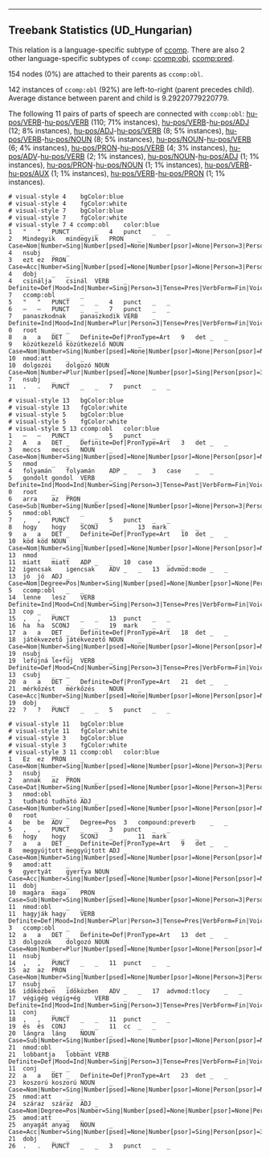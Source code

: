 

--------------------------------------------------------------------------------

## Treebank Statistics (UD_Hungarian)

This relation is a language-specific subtype of [ccomp]().
There are also 2 other language-specific subtypes of `ccomp`: [ccomp:obj](), [ccomp:pred]().

154 nodes (0%) are attached to their parents as `ccomp:obl`.

142 instances of `ccomp:obl` (92%) are left-to-right (parent precedes child).
Average distance between parent and child is 9.29220779220779.

The following 11 pairs of parts of speech are connected with `ccomp:obl`: [hu-pos/VERB]()-[hu-pos/VERB]() (110; 71% instances), [hu-pos/VERB]()-[hu-pos/ADJ]() (12; 8% instances), [hu-pos/ADJ]()-[hu-pos/VERB]() (8; 5% instances), [hu-pos/VERB]()-[hu-pos/NOUN]() (8; 5% instances), [hu-pos/NOUN]()-[hu-pos/VERB]() (6; 4% instances), [hu-pos/PRON]()-[hu-pos/VERB]() (4; 3% instances), [hu-pos/ADV]()-[hu-pos/VERB]() (2; 1% instances), [hu-pos/NOUN]()-[hu-pos/ADJ]() (1; 1% instances), [hu-pos/PRON]()-[hu-pos/NOUN]() (1; 1% instances), [hu-pos/VERB]()-[hu-pos/AUX]() (1; 1% instances), [hu-pos/VERB]()-[hu-pos/PRON]() (1; 1% instances).


~~~ conllu
# visual-style 4	bgColor:blue
# visual-style 4	fgColor:white
# visual-style 7	bgColor:blue
# visual-style 7	fgColor:white
# visual-style 7 4 ccomp:obl	color:blue
1	"	"	PUNCT	_	_	4	punct	_	_
2	Mindegyik	mindegyik	PRON	_	Case=Nom|Number=Sing|Number[psed]=None|Number[psor]=None|Person=3|Person[psor]=None|PronType=Tot	4	nsubj	_	_
3	ezt	ez	PRON	_	Case=Acc|Number=Sing|Number[psed]=None|Number[psor]=None|Person=3|Person[psor]=None|PronType=Dem	4	dobj	_	_
4	csinálja	csinál	VERB	_	Definite=Def|Mood=Ind|Number=Sing|Person=3|Tense=Pres|VerbForm=Fin|Voice=Act	7	ccomp:obl	_	_
5	"	"	PUNCT	_	_	4	punct	_	_
6	—	—	PUNCT	_	_	7	punct	_	_
7	panaszkodnak	panaszkodik	VERB	_	Definite=Ind|Mood=Ind|Number=Plur|Person=3|Tense=Pres|VerbForm=Fin|Voice=Act	0	root	_	_
8	a	a	DET	_	Definite=Def|PronType=Art	9	det	_	_
9	közútkezelő	közútkezelő	NOUN	_	Case=Nom|Number=Sing|Number[psed]=None|Number[psor]=None|Person[psor]=None	10	nmod:att	_	_
10	dolgozói	dolgozó	NOUN	_	Case=Nom|Number=Plur|Number[psed]=None|Number[psor]=Sing|Person[psor]=3	7	nsubj	_	_
11	.	.	PUNCT	_	_	7	punct	_	_

~~~


~~~ conllu
# visual-style 13	bgColor:blue
# visual-style 13	fgColor:white
# visual-style 5	bgColor:blue
# visual-style 5	fgColor:white
# visual-style 5 13 ccomp:obl	color:blue
1	—	—	PUNCT	_	_	5	punct	_	_
2	A	a	DET	_	Definite=Def|PronType=Art	3	det	_	_
3	meccs	meccs	NOUN	_	Case=Nom|Number=Sing|Number[psed]=None|Number[psor]=None|Person[psor]=None	5	nmod	_	_
4	folyamán	folyamán	ADP	_	_	3	case	_	_
5	gondolt	gondol	VERB	_	Definite=Ind|Mood=Ind|Number=Sing|Person=3|Tense=Past|VerbForm=Fin|Voice=Act	0	root	_	_
6	arra	az	PRON	_	Case=Sub|Number=Sing|Number[psed]=None|Number[psor]=None|Person=3|Person[psor]=None|PronType=Dem	5	nmod:obl	_	_
7	,	,	PUNCT	_	_	5	punct	_	_
8	hogy	hogy	SCONJ	_	_	13	mark	_	_
9	a	a	DET	_	Definite=Def|PronType=Art	10	det	_	_
10	köd	köd	NOUN	_	Case=Nom|Number=Sing|Number[psed]=None|Number[psor]=None|Person[psor]=None	13	nmod	_	_
11	miatt	miatt	ADP	_	_	10	case	_	_
12	igencsak	igencsak	ADV	_	_	13	advmod:mode	_	_
13	jó	jó	ADJ	_	Case=Nom|Degree=Pos|Number=Sing|Number[psed]=None|Number[psor]=None|Person[psor]=None	5	ccomp:obl	_	_
14	lenne	lesz	VERB	_	Definite=Ind|Mood=Cnd|Number=Sing|Person=3|Tense=Pres|VerbForm=Fin|Voice=Act	13	cop	_	_
15	,	,	PUNCT	_	_	13	punct	_	_
16	ha	ha	SCONJ	_	_	19	mark	_	_
17	a	a	DET	_	Definite=Def|PronType=Art	18	det	_	_
18	játékvezető	játékvezető	NOUN	_	Case=Nom|Number=Sing|Number[psed]=None|Number[psor]=None|Person[psor]=None	19	nsubj	_	_
19	lefújná	le+fúj	VERB	_	Definite=Def|Mood=Cnd|Number=Sing|Person=3|Tense=Pres|VerbForm=Fin|Voice=Act	13	csubj	_	_
20	a	a	DET	_	Definite=Def|PronType=Art	21	det	_	_
21	mérkőzést	mérkőzés	NOUN	_	Case=Acc|Number=Sing|Number[psed]=None|Number[psor]=None|Person[psor]=None	19	dobj	_	_
22	?	?	PUNCT	_	_	5	punct	_	_

~~~


~~~ conllu
# visual-style 11	bgColor:blue
# visual-style 11	fgColor:white
# visual-style 3	bgColor:blue
# visual-style 3	fgColor:white
# visual-style 3 11 ccomp:obl	color:blue
1	Ez	ez	PRON	_	Case=Nom|Number=Sing|Number[psed]=None|Number[psor]=None|Person=3|Person[psor]=None|PronType=Dem	3	nsubj	_	_
2	annak	az	PRON	_	Case=Dat|Number=Sing|Number[psed]=None|Number[psor]=None|Person=3|Person[psor]=None|PronType=Dem	3	nmod:obl	_	_
3	tudható	tudható	ADJ	_	Case=Nom|Number=Sing|Number[psed]=None|Number[psor]=None|Person[psor]=None|VerbForm=PartPres	0	root	_	_
4	be	be	ADV	_	Degree=Pos	3	compound:preverb	_	_
5	,	,	PUNCT	_	_	3	punct	_	_
6	hogy	hogy	SCONJ	_	_	11	mark	_	_
7	a	a	DET	_	Definite=Def|PronType=Art	9	det	_	_
8	meggyújtott	meggyújtott	ADJ	_	Case=Nom|Number=Sing|Number[psed]=None|Number[psor]=None|Person[psor]=None|VerbForm=PartPast	9	amod:att	_	_
9	gyertyát	gyertya	NOUN	_	Case=Acc|Number=Sing|Number[psed]=None|Number[psor]=None|Person[psor]=None	11	dobj	_	_
10	magára	maga	PRON	_	Case=Sub|Number=Sing|Number[psed]=None|Number[psor]=None|Person=3|Person[psor]=None|Reflex=Yes	11	nmod:obl	_	_
11	hagyják	hagy	VERB	_	Definite=Def|Mood=Ind|Number=Plur|Person=3|Tense=Pres|VerbForm=Fin|Voice=Act	3	ccomp:obl	_	_
12	a	a	DET	_	Definite=Def|PronType=Art	13	det	_	_
13	dolgozók	dolgozó	NOUN	_	Case=Nom|Number=Plur|Number[psed]=None|Number[psor]=None|Person[psor]=None	11	nsubj	_	_
14	,	,	PUNCT	_	_	11	punct	_	_
15	az	az	PRON	_	Case=Nom|Number=Sing|Number[psed]=None|Number[psor]=None|Person=3|Person[psor]=None|PronType=Dem	17	nsubj	_	_
16	időközben	időközben	ADV	_	_	17	advmod:tlocy	_	_
17	végigég	végig+ég	VERB	_	Definite=Ind|Mood=Ind|Number=Sing|Person=3|Tense=Pres|VerbForm=Fin|Voice=Act	11	conj	_	_
18	,	,	PUNCT	_	_	11	punct	_	_
19	és	és	CONJ	_	_	11	cc	_	_
20	lángra	láng	NOUN	_	Case=Sub|Number=Sing|Number[psed]=None|Number[psor]=None|Person[psor]=None	21	nmod:obl	_	_
21	lobbantja	lobbant	VERB	_	Definite=Def|Mood=Ind|Number=Sing|Person=3|Tense=Pres|VerbForm=Fin|Voice=Act	11	conj	_	_
22	a	a	DET	_	Definite=Def|PronType=Art	23	det	_	_
23	koszorú	koszorú	NOUN	_	Case=Nom|Number=Sing|Number[psed]=None|Number[psor]=None|Person[psor]=None	25	nmod:att	_	_
24	száraz	száraz	ADJ	_	Case=Nom|Degree=Pos|Number=Sing|Number[psed]=None|Number[psor]=None|Person[psor]=None	25	amod:att	_	_
25	anyagát	anyag	NOUN	_	Case=Acc|Number=Sing|Number[psed]=None|Number[psor]=Sing|Person[psor]=3	21	dobj	_	_
26	.	.	PUNCT	_	_	3	punct	_	_

~~~


